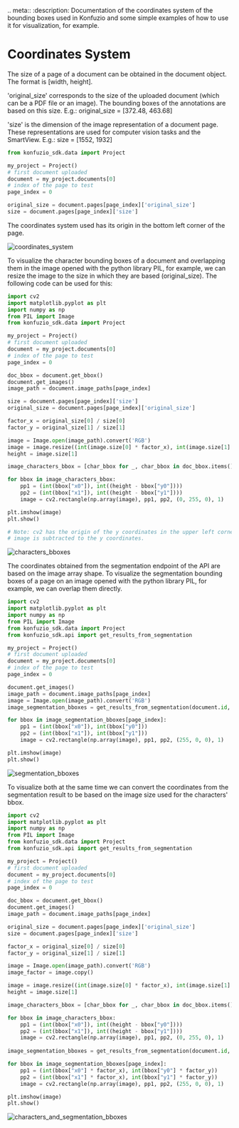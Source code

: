 .. meta::
   :description: Documentation of the coordinates system of the bounding boxes used in Konfuzio and some simple examples of how to use it for visualization, for example.

# Coordinates System

The size of a page of a document can be obtained in the document object.
The format is [width, height].

'original_size' corresponds to the size of the uploaded document (which can be a PDF file or an image).
  The bounding boxes of the annotations are based on this size.
   E.g.: original_size = [372.48, 463.68]

'size' is the dimension of the image representation of a document page. These representations are used for computer vision tasks and the SmartView.
  E.g.: size = [1552, 1932]
  

```python
from konfuzio_sdk.data import Project

my_project = Project()
# first document uploaded
document = my_project.documents[0]
# index of the page to test
page_index = 0

original_size = document.pages[page_index]['original_size']
size = document.pages[page_index]['size']
```

The coordinates system used has its origin in the bottom left corner of the page.

![coordinates_system](../_static/img/coordinates_schema.png)


To visualize the character bounding boxes of a document and overlapping them in the image opened with the python
library PIL, for example, we can resize the image to the size in which they are based (original_size).
The following code can be used for this:

```python
import cv2
import matplotlib.pyplot as plt
import numpy as np
from PIL import Image
from konfuzio_sdk.data import Project

my_project = Project()
# first document uploaded
document = my_project.documents[0]
# index of the page to test
page_index = 0

doc_bbox = document.get_bbox()
document.get_images()
image_path = document.image_paths[page_index]

size = document.pages[page_index]['size']  
original_size = document.pages[page_index]['original_size']

factor_x = original_size[0] / size[0]
factor_y = original_size[1] / size[1]

image = Image.open(image_path).convert('RGB')
image = image.resize((int(image.size[0] * factor_x), int(image.size[1] * factor_y)))
height = image.size[1]

image_characters_bbox = [char_bbox for _, char_bbox in doc_bbox.items() if char_bbox["page_number"] - 1 == page_index]

for bbox in image_characters_bbox:
    pp1 = (int(bbox["x0"]), int((height - bbox["y0"])))
    pp2 = (int(bbox["x1"]), int((height - bbox["y1"])))
    image = cv2.rectangle(np.array(image), pp1, pp2, (0, 255, 0), 1)

plt.imshow(image)
plt.show()

# Note: cv2 has the origin of the y coordinates in the upper left corner. Therefore, for visualization, the height of the
# image is subtracted to the y coordinates.
```

![characters_bboxes](../_static/img/bboxes_characters.png)

The coordinates obtained from the segmentation endpoint of the API are based on the image array shape.
To visualize the segmentation bounding boxes of a page on an image opened with the python library PIL, for example, 
we can overlap them directly.

```python
import cv2
import matplotlib.pyplot as plt
import numpy as np
from PIL import Image
from konfuzio_sdk.data import Project
from konfuzio_sdk.api import get_results_from_segmentation

my_project = Project()
# first document uploaded
document = my_project.documents[0]
# index of the page to test
page_index = 0

document.get_images()
image_path = document.image_paths[page_index]
image = Image.open(image_path).convert('RGB')
image_segmentation_bboxes = get_results_from_segmentation(document.id, my_project.id)

for bbox in image_segmentation_bboxes[page_index]:
    pp1 = (int(bbox["x0"]), int(bbox["y0"]))
    pp2 = (int(bbox["x1"]), int(bbox["y1"]))
    image = cv2.rectangle(np.array(image), pp1, pp2, (255, 0, 0), 1)

plt.imshow(image)
plt.show()

```

![segmentation_bboxes](../_static/img/bboxes_segmentation.png)

To visualize both at the same time we can convert the coordinates from the segmentation result to be based on the image
size used for the characters' bbox.

```python
import cv2
import matplotlib.pyplot as plt
import numpy as np
from PIL import Image
from konfuzio_sdk.data import Project
from konfuzio_sdk.api import get_results_from_segmentation

my_project = Project()
# first document uploaded
document = my_project.documents[0]
# index of the page to test
page_index = 0

doc_bbox = document.get_bbox()
document.get_images()
image_path = document.image_paths[page_index]

original_size = document.pages[page_index]['original_size']
size = document.pages[page_index]['size']

factor_x = original_size[0] / size[0]
factor_y = original_size[1] / size[1]

image = Image.open(image_path).convert('RGB')
image_factor = image.copy()

image = image.resize((int(image.size[0] * factor_x), int(image.size[1] * factor_y)))
height = image.size[1]

image_characters_bbox = [char_bbox for _, char_bbox in doc_bbox.items() if char_bbox["page_number"] - 1 == page_index]

for bbox in image_characters_bbox:
    pp1 = (int(bbox["x0"]), int((height - bbox["y0"])))
    pp2 = (int(bbox["x1"]), int((height - bbox["y1"])))
    image = cv2.rectangle(np.array(image), pp1, pp2, (0, 255, 0), 1)
    
image_segmentation_bboxes = get_results_from_segmentation(document.id, my_project.id)

for bbox in image_segmentation_bboxes[page_index]:
    pp1 = (int(bbox["x0"] * factor_x), int(bbox["y0"] * factor_y))
    pp2 = (int(bbox["x1"] * factor_x), int(bbox["y1"] * factor_y))
    image = cv2.rectangle(np.array(image), pp1, pp2, (255, 0, 0), 1)

plt.imshow(image)
plt.show()
```
![characters_and_segmentation_bboxes](../_static/img/bboxes_overlap.png)
